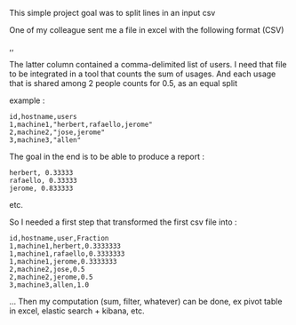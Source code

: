 This simple project goal was to split lines in an input csv

One of my colleague sent me a file in excel with the following format (CSV)

<id>,<hostname>,<used by>

The latter column contained a comma-delimited list of users.
I need that file to be integrated in a tool that counts the sum of usages. And each usage that is shared among 2 people counts for 0.5, as an equal split

example :

````
id,hostname,users
1,machine1,"herbert,rafaello,jerome"
2,machine2,"jose,jerome"
3,machine3,"allen"
````

The goal in the end is to be able to produce a report :
````
herbert, 0.33333
rafaello, 0.33333
jerome, 0.833333
````
etc.

So I needed a first step that transformed the first csv file into :
````
id,hostname,user,Fraction
1,machine1,herbert,0.3333333
1,machine1,rafaello,0.3333333
1,machine1,jerome,0.3333333
2,machine2,jose,0.5
2,machine2,jerome,0.5
3,machine3,allen,1.0
````
... Then my computation (sum, filter, whatever) can be done, ex pivot table in excel, elastic search + kibana, etc.


